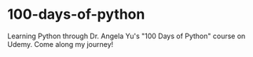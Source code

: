 # 100-days-of-python
Learning Python through Dr. Angela Yu's "100 Days of Python" course on Udemy. Come along my journey!
